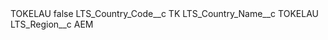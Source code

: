<?xml version="1.0" encoding="UTF-8"?>
<CustomMetadata xmlns="http://soap.sforce.com/2006/04/metadata" xmlns:xsi="http://www.w3.org/2001/XMLSchema-instance" xmlns:xsd="http://www.w3.org/2001/XMLSchema">
    <label>TOKELAU</label>
    <protected>false</protected>
    <values>
        <field>LTS_Country_Code__c</field>
        <value xsi:type="xsd:string">TK</value>
    </values>
    <values>
        <field>LTS_Country_Name__c</field>
        <value xsi:type="xsd:string">TOKELAU</value>
    </values>
    <values>
        <field>LTS_Region__c</field>
        <value xsi:type="xsd:string">AEM</value>
    </values>
</CustomMetadata>
